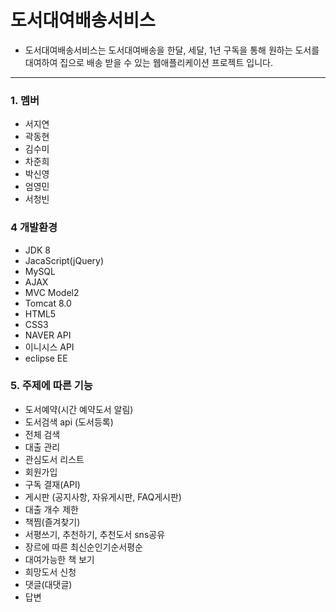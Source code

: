 # 도서대여배송서비스
* 도서대여배송서비스는 도서대여배송을 한달, 세달, 1년 구독을 통해 원하는 도서를 대여하여 집으로 배송 받을 수 있는 웹애플리케이션 프로젝트 입니다.
***
### 1. 멤버
* 서지연 
* 곽동현 
* 김수미 
* 차준희 
* 박신영 
* 엄영민 
* 서청빈

### 4 개발환경 
* JDK 8
* JacaScript(jQuery)
* MySQL
* AJAX
* MVC Model2
* Tomcat 8.0
* HTML5 
* CSS3 
* NAVER API
* 이니시스 API
* eclipse EE

### 5. 주제에 따른 기능
* 도서예약(시간 예약도서 알림)
* 도서검색 api (도서등록)
* 전체 검색
* 대출 관리
* 관심도서 리스트
* 회원가입
* 구독 결재(API)
* 게시판 (공지사항, 자유게시판, FAQ게시판)
* 대출 개수 제한
* 책찜(즐겨찾기)
* 서평쓰기, 추천하기, 추천도서 sns공유
* 장르에 따른 최신순인기순서평순
* 대여가능한 책 보기
* 희망도서 신청
* 댓글(대댓글)
* 답변


